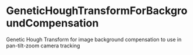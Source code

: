 # GeneticHoughTransformForBackgroundCompensation
Genetic Hough Transform for image background compensation to use in pan-tilt-zoom camera tracking
